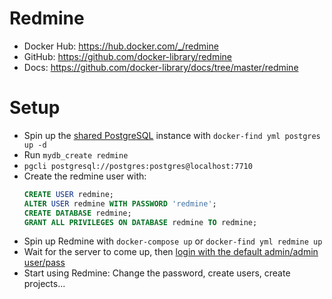 # Redmine

-   Docker Hub: https://hub.docker.com/_/redmine
-   GitHub: https://github.com/docker-library/redmine
-   Docs: https://github.com/docker-library/docs/tree/master/redmine

# Setup

-   Spin up the [shared PostgreSQL](../postgres/docker-compose.yml) instance with `docker-find yml postgres up -d`
-   Run `mydb_create redmine`
-   `pgcli postgresql://postgres:postgres@localhost:7710`
-   Create the redmine user with:
    ```sql
    CREATE USER redmine;
    ALTER USER redmine WITH PASSWORD 'redmine';
    CREATE DATABASE redmine;
    GRANT ALL PRIVILEGES ON DATABASE redmine TO redmine;
    ```
-   Spin up Redmine with `docker-compose up` or `docker-find yml redmine up`
-   Wait for the server to come up, then [login with the default admin/admin user/pass](https://github.com/docker-library/docs/tree/master/redmine#accessing-the-application)
-   Start using Redmine: Change the password, create users, create projects...
